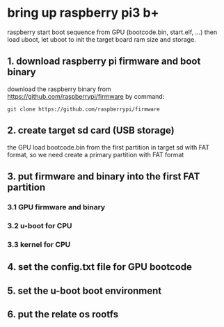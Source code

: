 # bring up raspberry pi3 b+
raspberry start boot sequence from GPU (bootcode.bin, start.elf, ...) then load uboot, let uboot to init the target board ram size and storage.

## 1. download raspberry pi firmware and boot binary
download the raspberry binary from https://github.com/raspberrypi/firmware by command:

```shell
git clone https://github.com/raspberrypi/firmware
```

## 2. create target sd card (USB storage)
the GPU load bootcode.bin from the first partition in target sd with FAT format, so we need create a primary partition with FAT format

## 3. put firmware and binary into the first FAT partition
### 3.1 GPU firmware and binary

### 3.2 u-boot for CPU

### 3.3 kernel for CPU

## 4. set the config.txt file for GPU bootcode

## 5. set the u-boot boot environment

## 6. put the relate os rootfs
